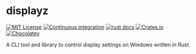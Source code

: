 # displayz

[![MIT License](https://img.shields.io/crates/l/displayz)](https://choosealicense.com/licenses/mit/) [![Continuous integration](https://github.com/michidk/displayz/workflows/Continuous%20Integration/badge.svg)](https://github.com/michidk/displaz/actions) [![rust docs](https://docs.rs/displayz/badge.svg)](https://docs.rs/displayz/latest/displayz/) [![Crates.io](https://img.shields.io/crates/v/displayz)](https://crates.io/crates/displayz)
[![Chocolatey](https://img.shields.io/chocolatey/v/displayz?include_prereleases)](https://community.chocolatey.org/packages/displayz)

A CLI tool and library to control display settings on Windows written in Rust.
